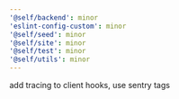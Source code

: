 ```yaml
---
'@self/backend': minor
'eslint-config-custom': minor
'@self/seed': minor
'@self/site': minor
'@self/test': minor
'@self/utils': minor
---
```


add tracing to client hooks, use sentry tags
